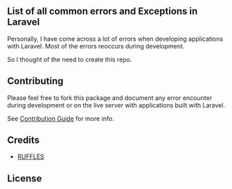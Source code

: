 ## List of all common errors and Exceptions in Laravel

Personally, I have come across a lot of errors when developing applications with Laravel. Most of the errors reoccurs during development. 

So I thought of the need to create this repo.


## Contributing 
Please feel free to fork this package and document any error encounter during development or on the live server with applications built with Laravel. 

See [Contribution Guide](https://github.com/yemiwebby/most-common-laravel-errors/blob/master/CONTRIBUTING.md) for more info.

## Credits

* [RUFFLES](https://laracasts.com/discuss/channels/tips/a-list-of-most-common-laravel-errors-exceptions)

## License